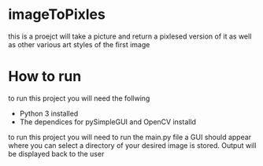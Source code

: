 # imageToPixles
this is a proejct will take a picture and return a pixlesed version of it as well as other various art styles of the first image

# How to run
to run this project you will need the follwing
 - Python 3 installed
 - The dependices for pySimpleGUI and OpenCV installd

to run this project you will need to run the main.py file 
a GUI should appear where you can select a directory of your desired image is stored.
Output will be displayed back to the user 
